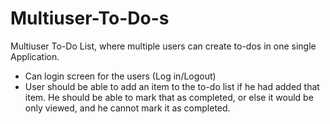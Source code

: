 # Multiuser-To-Do-s
Multiuser To-Do List, where multiple users can create to-dos in one single Application.
- Can login screen for the users (Log in/Logout)
- User should be able to add an item to the to-do list if he had added that item. He should be able to mark that as         completed, or else it would be only viewed, and he cannot mark it as completed. 
